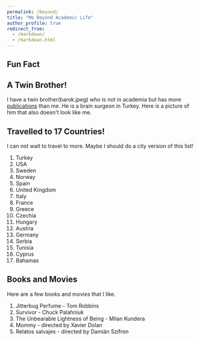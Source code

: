```yaml
---
permalink: /beyond/
title: "Me Beyond Academic Life"
author_profile: true
redirect_from: 
  - /markdown/
  - /markdown.html
---
```

## Fun Fact
## A Twin Brother!
I have a twin brother(barok.jpeg) who is not in academia but has more [publications](https://pubmed.ncbi.nlm.nih.gov/?term=Alpergin+baran) than me. He is a brain surgeon in Turkey. Here is a picture of him that also doesn't look like me.

## Travelled to 17 Countries!

I can not wait to travel to more. Maybe I should do a city version of this list!
  1. Turkey
  2. USA
  3. Sweden
  4. Norway
  5. Spain
  6. United Kingdom
  7. Italy
  8. France
  9. Greece
  10. Czechia
  11. Hungary
  12. Austria
  13. Germany
  14. Serbia
  15. Tunisia
  16. Cyprus
  17. Bahamas

## Books and Movies 

Here are a few books and movies that I like.

  1. Jitterbug Perfume - Tom Robbins
  2. Survivor - Chuck Palahniuk
  3. The Unbearable Lightness of Being - Milan Kundera
  4. Mommy - directed by Xavier Dolan
  5. Relatos salvajes - directed by Damián Szifron

